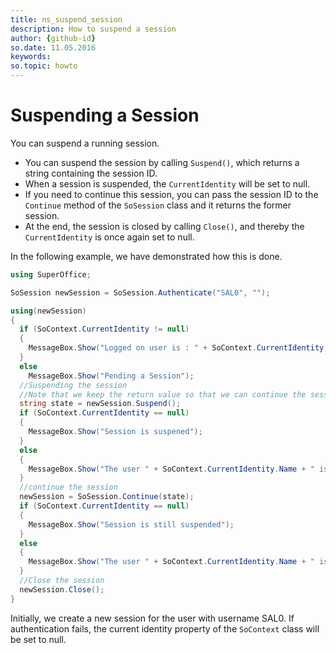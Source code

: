 ```yaml
---
title: ns_suspend_session
description: How to suspend a session
author: {github-id}
so.date: 11.05.2016
keywords: 
so.topic: howto
---
```


# Suspending a Session

You can suspend a running session.

* You can suspend the session by calling `Suspend()`, which returns a string containing the session ID.
* When a session is suspended, the `CurrentIdentity` will be set to null.
* If you need to continue this session, you can pass the session ID to the `Continue` method of the `SoSession` class and it returns the former session.
* At the end, the session is closed by calling `Close()`, and thereby the `CurrentIdentity` is once again set to null.

In the following example, we have demonstrated how this is done.

```csharp
using SuperOffice;

SoSession newSession = SoSession.Authenticate("SAL0", "");

using(newSession)
{
  if (SoContext.CurrentIdentity != null)
  {
    MessageBox.Show("Logged on user is : " + SoContext.CurrentIdentity.Name);
  }
  else
    MessageBox.Show("Pending a Session");
  //Suspending the session
  //Note that we keep the return value so that we can continue the session later on
  string state = newSession.Suspend();
  if (SoContext.CurrentIdentity == null)
  {
    MessageBox.Show("Session is suspened");
  }
  else
  {
    MessageBox.Show("The user " + SoContext.CurrentIdentity.Name + " is not yet suspended");
  }
  //continue the session
  newSession = SoSession.Continue(state);
  if (SoContext.CurrentIdentity == null)
  {
    MessageBox.Show("Session is still suspended");
  }
  else
  {
    MessageBox.Show("The user " + SoContext.CurrentIdentity.Name + " is Continued");
  }
  //Close the session
  newSession.Close();
}
```

Initially, we create a new session for the user with username SAL0. If authentication fails, the current identity property of the `SoContext` class will be set to null.
